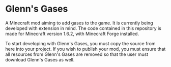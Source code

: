 Glenn's Gases
============

A Minecraft mod aiming to add gases to the game. It is currently being developed with extension in mind.
The code contained in this repository is made for Minecraft version 1.6.2, with Minecraft Forge installed.

To start developing with Glenn's Gases, you must copy the source from here into your project.
If you wish to publish your mod, you must ensure that all resources from Glenn's Gases are removed so that the user must download Glenn's Gases as well.
